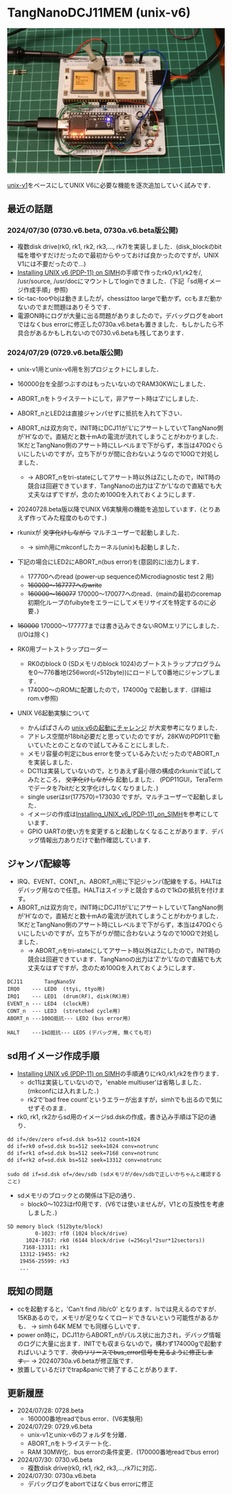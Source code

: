 # TangNanoDCJ11MEM (unix-v6)
![](../../images/unixv6_jumper.jpg)

[unix-v1](../unix-v1/)をベースにしてUNIX V6に必要な機能を逐次追加していく試みです．

## 最近の話題
### 2024/07/30  (0730.v6.beta, 0730a.v6.beta版公開)
- 複数disk drive(rk0, rk1, rk2, rk3,..., rk7)を実装しました．(disk_blockのbit幅を増やすだけだったので最初からやっておけば良かったのですが，UNIX V1には不要だったので…)
- [Installing UNIX v6 (PDP-11) on SIMH](https://gunkies.org/wiki/Installing_UNIX_v6_(PDP-11)_on_SIMH)の手順で作ったrk0,rk1,rk2を/, /usr/source, /usr/docにマウントしてloginできました．(下記「sd用イメージ作成手順」参照)
- tic-tac-tooやbjは動きましたが，chessはtoo largeで動かず。ccもまだ動かないのでまだ問題はありそうです．
- 電源ON時にログが大量に出る問題がありましたので，デバッグログをabortではなくbus errorに修正した0730a.v6.betaも置きました．もしかしたら不具合があるかもしれないので0730.v6.betaも残してあります．

### 2024/07/29 (0729.v6.beta版公開)
- unix-v1用とunix-v6用を別プロジェクトにしました．
- 160000台を全部つぶすのはもったいないのでRAM30KWにしました．
- ABORT_nをトライステートにして，非アサート時は'Z'にしました．
- ABORT_nとLED2は直接ジャンパせずに抵抗を入れて下さい．
- ABORT_nは双方向で，INIT時にDCJ11が'L'にアサートしていてTangNano側が'H'なので，直結だと数十mAの電流が流れてしまうことがわかりました．1KだとTangNano側のアサート時にLレベルまで下がらず，本当は470Ωぐらいにしたいのですが，立ち下がりが間に合わないようなので100Ωで対処しました．
  - → ABORT_nをtri-stateにしてアサート時以外はZにしたので，INIT時の競合は回避できています．TangNanoの出力は'Z'か'L'なので直結でも大丈夫なはずですが，念のため100Ωを入れておくようにします．

- 20240728.beta版以降でUNIX V6実験用の機能を追加しています．(とりあえず作ってみた程度のものです．)
- rkunixが ~~文字化けしながら~~ マルチユーザーで起動しました．
  - → simh用にmkconfしたカーネル(unix)も起動しました．
- 下記の場合にLED2にABORT_n(bus error)を(意図的に)出力します．
  - 177700へのread (power-up sequenceのMicrodiagnostic test 2 用)
  - ~~160000〜167777へのwrite~~
  - ~~160000〜160077~~ 170000〜170077へのread．(mainの最初のcoremap初期化ループのfuibyteをエラーにしてメモリサイズを特定するのに必要．)
- ~~160000~~ 170000〜177777までは書き込みできないROMエリアにしました．(I/Oは除く)
- RK0用ブートストラップローダー
  - RK0のblock 0 (SDメモリのblock 1024)のブートストラッププログラムを0〜776番地(256word(=512byte))にロードして0番地にジャンプします．
  - 174000〜のROMに配置したので，174000g で起動します．(詳細はrom.v参照)
- UNIX V6起動実験について
  - かんぱぱさんの [unix v6の起動にチャレンジ](https://lateral-apartment-215.notion.site/unix-v6-67b9abee6b784c4795d5094cf69c4f96) が大変参考になりました．
  - アドレス空間が18bit必要だと思っていたのですが，28KWのPDP11で動いていたとのことなので試してみることにしました．
  - メモリ容量の判定にbus errorを使っているみたいだったのでABORT_nを実装しました．
  -  DC11は実装していないので，とりあえず最小限の構成のrkunixで試してみたところ， ~~文字化けしながら~~ 起動しました． (PDP11GUI，TeraTermでデータを7bitだと文字化けしなくなりました．)
  - single userはsr(177570)=173030 ですが，マルチユーザーで起動しました．
  - イメージの作成は[Installing_UNIX_v6_(PDP-11)_on_SIMH](https://gunkies.org/wiki/Installing_UNIX_v6_(PDP-11)_on_SIMH)を参考にしています．
  - GPIO UARTの使い方を変更すると起動しなくなることがあります．デバッグ情報出力ありだけで動作確認しています．


## ジャンパ配線等
- IRQ、EVENT、CONT_n、ABORT_n用に下記ジャンパ配線をする。HALTはデバッグ用なので任意。HALTはスイッチと競合するので1kΩの抵抗を付けます。
- ABORT_nは双方向で，INIT時にDCJ11が'L'にアサートしていてTangNano側が'H'なので，直結だと数十mAの電流が流れてしまうことがわかりました．1KだとTangNano側のアサート時にLレベルまで下がらず，本当は470Ωぐらいにしたいのですが，立ち下がりが間に合わないようなので100Ωで対処しました．
  - → ABORT_nをtri-stateにしてアサート時以外はZにしたので，INIT時の競合は回避できています．TangNanoの出力は'Z'か'L'なので直結でも大丈夫なはずですが，念のため100Ωを入れておくようにします．
```
DCJ11       TangNano5V
IRQ0    --- LED0  (ttyi, ttyo用)
IRQ1    --- LED1  (drum(RF), disk(RK)用)
EVENT_n --- LED4  (clock用)
CONT_n  --- LED3  (stretched cycle用)
ABORT_n ---100Ω抵抗--- LED2 (bus error用)

HALT    ---1kΩ抵抗--- LED5 (デバッグ用, 無くても可)

```

## sd用イメージ作成手順
- [Installing UNIX v6 (PDP-11) on SIMH](https://gunkies.org/wiki/Installing_UNIX_v6_(PDP-11)_on_SIMH)の手順通りにrk0,rk1,rk2を作ります．
  - dc11は実装していないので，'enable multiuser'は省略しました．(mkconfには入れました．)
  - rk2で'bad free count'というエラーが出ますが，simhでも出るので気にせずそのまま．
- rk0, rk1, rk2からsd用のイメージsd.dskの作成，書き込み手順は下記の通り．
```
dd if=/dev/zero of=sd.dsk bs=512 count=1024
dd if=rk0 of=sd.dsk bs=512 seek=1024 conv=notrunc
dd if=rk1 of=sd.dsk bs=512 seek=7168 conv=notrunc
dd if=rk2 of=sd.dsk bs=512 seek=13312 conv=notrunc

sudo dd if=sd.dsk of=/dev/sdb (sdメモリが/dev/sdbで正しいかちゃんと確認すること)
```
- sdメモリのブロックとの関係は下記の通り．
  - block0〜1023はrf0用です．(V6では使いませんが，V1との互換性を考慮しました．)
```
SD memory block (512byte/block)
         0-1023: rf0 (1024 block/drive)
      1024-7167: rk0 (6144 block/drive (=256cyl*2sur*12sectors))
     7168-13311: rk1
    13312-19455: rk2
    19456-25599: rk3
    ...
```

## 既知の問題
- ccを起動すると，'Can't find /lib/c0' となります．lsでは見えるのですが．15KBあるので，メモリが足りなくてロードできないという可能性があるかも． → simh 64K MEM でも同様らしいです．
- power on時に，DCJ11からABORT_nがパルス状に出力され，デバッグ情報のログに大量に出ます．INITでも収まらないので，構わず174000gで起動すればいいようです．~~次のリリースでbus_error信号を見るように修正します．~~ → 20240730a.v6.betaが修正版です．
- 放置しているだけでtrap&panicで終了することがあります．

## 更新履歴
- 2024/07/28: 0728.beta
  - 160000番地readでbus error．(V6実験用)
- 2024/07/29: 0729.v6.beta
  - unix-v1とunix-v6のフォルダを分離．
  - ABORT_nをトライステート化．
  - RAM 30MW化．bus errorの条件変更．(170000番地readでbus error)
- 2024/07/30: 0730.v6.beta
  - 複数disk drive(rk0, rk1, rk2, rk3,...,rk7)に対応．
- 2024/07/30: 0730a.v6.beta
  - デバッグログをabortではなくbus errorに修正
